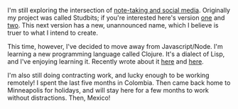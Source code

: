 
I'm still exploring the intersection of [note-taking and social media](https://alidlo.com/thoughtful-design). Originally my project was called Studbits; if you're interested here's version [one](http://v1.studbits.com/alid) and [two](studbits.com). This next version has a new, unannounced name, which I believe is truer to what I intend to create.

This time, however, I've decided to move away from Javascript/Node. I'm learning a new programming language called Clojure. It's a dialect of Lisp, and I've enjoying learning it. Recently wrote about it [here](/lisp) and [here](/lisp-terse).

I'm also still doing contracting work, and lucky enough to be working remotely! I spent the last five months in Colombia. Then came back home to Minneapolis for holidays, and will stay here for a few months to work without distractions. Then, Mexico!
